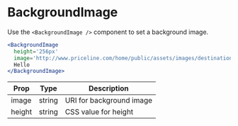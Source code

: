 
# BackgroundImage

Use the `<BackgroundImage />` component to set a background image.

```.jsx
<BackgroundImage
  height='256px'
  image='http://www.priceline.com/home/public/assets/images/destinations/orlando.jpg'>
  Hello
</BackgroundImage>
```

Prop | Type | Description
---|---|---
image | string | URI for background image
height | string | CSS value for height
